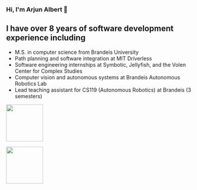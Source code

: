 ### Hi, I'm Arjun Albert 👋

## I have over 8 years of software development experience including
- M.S. in computer science from Brandeis University
- Path planning and software integration at MIT Driverless
- Software engineering internships at Symbotic, Jellyfish, and the Volen Center for Complex Studies
- Computer vision and autonomous systems at Brandeis Autonomous Robotics Lab
- Lead teaching assistant for CS119 (Autonomous Robotics) at Brandeis (3 semesters)

[<img src="https://pbs.twimg.com/profile_images/1194725078354649088/VLDRKhst.jpg" width="100" height="100">](https://www.brandeis.edu/)

[<img src="https://upload.wikimedia.org/wikipedia/commons/0/0c/MIT_logo.svg" width="100" height="100">](http://driverless.mit.edu/)

<!--
**ArjunAlbertDev/arjunalbertdev** is a ✨ _special_ ✨ repository because its `README.md` (this file) appears on your GitHub profile.

Here are some ideas to get you started:

- 🔭 I’m currently working on ...
- 🌱 I’m currently learning ...
- 👯 I’m looking to collaborate on ...
- 🤔 I’m looking for help with ...
- 💬 Ask me about ...
- 📫 How to reach me: ...
- 😄 Pronouns: ...
- ⚡ Fun fact: ...
-->
